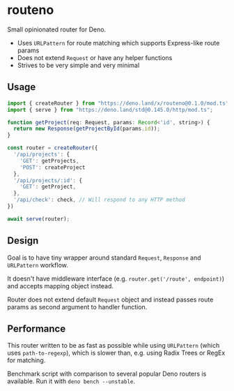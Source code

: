 # routeno

Small opinionated router for Deno.

- Uses `URLPattern` for route matching which supports Express-like route params
- Does not extend `Request` or have any helper functions
- Strives to be very simple and very minimal

## Usage

```typescript
import { createRouter } from "https://deno.land/x/routeno@0.1.0/mod.ts"
import { serve } from "https://deno.land/std@0.145.0/http/mod.ts";

function getProject(req: Request, params: Record<'id', string>) {
  return new Response(getProjectById(params.id));
}

const router = createRouter({
  '/api/projects': {
    'GET': getProjects,
    'POST': createProject
  },
  '/api/projects/:id': {
    'GET': getProject,
  },
  '/api/check': check, // Will respond to any HTTP method
})

await serve(router);
```

## Design

Goal is to have tiny wrapper around standard `Request`, `Response` and `URLPattern` workflow.

It doesn't have middleware interface (e.g. `router.get('/route', endpoint)`) and
accepts mapping object instead.

Router does not extend default `Request` object and instead passes route params
as second argument to handler function.

## Performance

This router written to be as fast as possible while using `URLPattern` (which
uses `path-to-regexp`), which is slower than, e.g. using Radix Trees or RegEx
for matching.

Benchmark script with comparison to several popular Deno routers is available.
Run it with `deno bench --unstable`.

